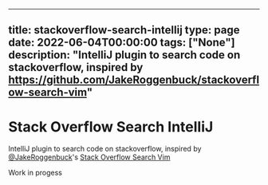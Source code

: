 
---
title: stackoverflow-search-intellij
type: page
date: 2022-06-04T00:00:00
tags: ["None"]
description: "IntelliJ plugin to search code on stackoverflow, inspired by https://github.com/JakeRoggenbuck/stackoverflow-search-vim"
---


# Stack Overflow Search IntelliJ
IntelliJ plugin to search code on stackoverflow, inspired by [@JakeRoggenbuck](https://github.com/JakeRoggenbuck)'s [Stack Overflow Search Vim](https://github.com/JakeRoggenbuck/stackoverflow-search-vim)

Work in progess
